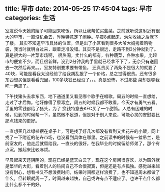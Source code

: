 title: 早市
date: 2014-05-25 17:45:04
tags: 早市
categories: 生活
---
室友说今天她的嫂子可能回来吃饭，所以让我帮忙买些菜。之前就听说这附近有很大的早市，一直没机会去，昨晚特意定了闹钟。早晨8点起床，匆匆收拾之后就下了楼。
其实不知道早市具体的位置，但是出了小区看到很多大爷大妈挎着购物袋，我当时就明白过来，跟着走准没错。其实不是很远，走路不到3分钟就到了。真是很大的一片菜市场啊，
很热闹，卖什么的都有，各种蔬菜，各种水果，比超市的便宜不少，而且很新鲜，没到2分钟我的手里就已经拿不下了，无奈只有送回去一次然后再来。。。室友特别要求要有带鱼，
还真贵买了两条不是很大的就要了40块，可能是看我太没经验了给我胡乱报了一个价格，总之觉得很贵。还有很多东西想买但是看看兜里，100多块钱已经没了。。。真是恐怖，不过那些
菜却是够我吃一两周了。

下午找猪头去拿东西，地下通道里又看见哪个歌手在唱歌。周五的时候一直想给，走过了才后悔。他好像得了尿毒症，周五的时候我都不敢看，今天才有勇气去看。手里的零钱都给了猪头，为了
换钱特意去KFC买了一个甜筒。人总有困难的时候，见到的时候帮一下，虽然微不足道，但是对于别人来说，可能心灵的安慰要比那点钱来的更好。

一直想买几盆绿植摆在桌子上，可是找了好几次都没有看到又卖花卉的小贩，网上找了一下附近的花卉市场，也没看到具体在哪里。之前读书的时候有一盆吊兰，是前室友的，他走后就留给我，一直长的很好，在我毕业的时候留给师弟了，那个有点沉，搬起来比较麻烦。

早晨起来天还阴阴的，现在已经是蓝天白云了，现在这个房间很喜欢，以为窗外就是繁华的大街，看着别人的热闹自己不会很寂寞，但是还是有点孤独。感觉越来越没有耐心，想看书又不想浪费时间，结果时间都这样浪费了，也不知道周末都做了什么，但转眼就周一了，时间越来越快，自己或许有点不适应了。也许干点什么都比什么都不干的好。
